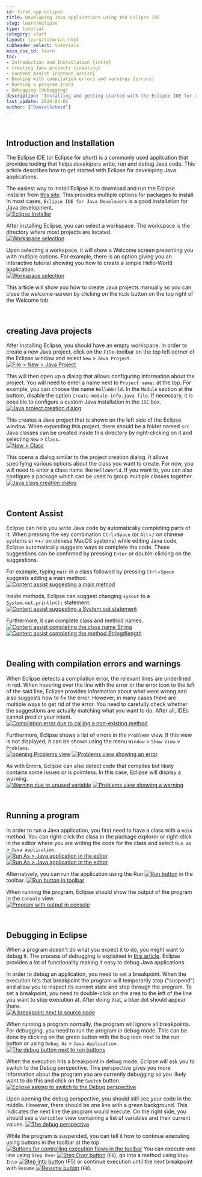 ```yaml
---
id: first_app.eclipse
title: Developing Java applications using the Eclipse IDE
slug: learn/eclipse
type: tutorial
category: start
layout: learn/tutorial.html
subheader_select: tutorials
main_css_id: learn
toc:
- Introduction and Installation {intro}
- creating Java projects {creating}
- Content Assist {content_assist}
- Dealing with compilation errors and warnings {errors}
- Running a program {run}
- Debugging {debugging}
description: "Installing and getting started with the Eclipse IDE for developing Java applications"
last_update: 2024-04-02
author: ["DanielSchmid"]
---
```

<a id="intro">&nbsp;</a>
## Introduction and Installation

The Eclipse IDE (or Eclipse for short) is a commonly used application that provides tooling that helps developers write, run and debug Java code. This article describes how to get started with Eclipse for developing Java applications.

The easiest way to install Eclipse is to download and run the Eclipse installer from [this site](https://www.eclipse.org/downloads/packages/installer). This provides multiple options for packages to install. In most cases, `Eclipse IDE for Java Developers` is a good installation for Java development.  
[![Eclipse Installer](/assets/images/eclipse/install.png)](/assets/images/eclipse/install.png)

After installing Eclipse, you can select a workspace. The workspace is the directory where most projects are located.  
[![Workspace selection](/assets/images/eclipse/workspace_selection.png)](/assets/images/eclipse/workspace_selection.png)

Upon selecting a workspace, it will show a Welcome screen presenting you with mutliple options. For example, there is an option giving you an interactive tutorial showing you how to create a simple Hello-World application.  
[![Workspace selection](/assets/images/eclipse/welcome.png)](/assets/images/eclipse/welcome.png)

This article will show you how to create Java projects manually so you can close the welcome-screen by clicking on the `Hide` button on the top right of the Welcome tab.

<a id="creating">&nbsp;</a>
## creating Java projects

After installing Eclipse, you should have an empty workspace. In order to create a new Java project, click on the `File`-toolbar on the top left corner of the Eclipse window and select `New` > `Java Project`.  
[![`File` > `New` > `Java Project`](/assets/images/eclipse/file_create_project.png)](/assets/images/eclipse/file_create_project.png)

This will then open up a dialog that allows configuring information about the project. You will need to enter a name next to `Project name:` at the top. For example, you can choose the name `HelloWorld`. In the `Module` section at the bottom, disable the option `Create module-info.java file`. If necessary, it is possible to configure a custom Java installation in the `JRE` box.  
[![Java project creation dialog](/assets/images/eclipse/create_java_project.gif)](/assets/images/eclipse/create_java_project.gif)

This creates a Java project that is shown on the left side of the Eclipse window. When expanding this project, there should be a folder named `src`. Java classes can be created inside this directory by right-clicking on it and selecting `New` > `Class`.  
[![New > Class](/assets/images/eclipse/create_class.png)](/assets/images/eclipse/create_class.png)

This opens a dialog similar to the project creation dialog. It allows specifying various options about the class you want to create. For now, you will need to enter a class name like `HelloWorld`. If you want to, you can also configure a package which can be used to group multiple classes together.  
[![Java class creation dialog](/assets/images/eclipse/java_class_creation.png)](/assets/images/eclipse/java_class_creation.png)

<a id="content_assist">&nbsp;</a>
## Content Assist

Eclipse can help you write Java code by automatically completing parts of it. When pressing the key combination `Ctrl`+`Space` (or `Alt`+`/` on chinese systems or `⌘`+`/` on chinese MacOS systems) while editing Java code, Eclipse automatically suggests ways to complete the code. These suggestions can be confirmed by pressing `Enter` or double-clicking on the suggestions.

For example, typing `main` in a class followed by pressing `Ctrl`+`Space` suggests adding a main method.  
[![Content assist suggesting a main method](/assets/images/eclipse/content_assist_main.png)](/assets/images/eclipse/content_assist_main.png)

Inside methods, Eclipse can suggest changing `sysout` to a `System.out.println();` statement.  
[![Content assist suggesting a System.out statement](/assets/images/eclipse/content_assist_sysout.png)](/assets/images/eclipse/content_assist_sysout.png)

Furthermore, it can complete class and method names.  
[![Content assist completing the class name String](/assets/images/eclipse/content_assist_suggest_class.png)](/assets/images/eclipse/content_assist_suggest_class.png)
[![Content assist completing the method String#length](/assets/images/eclipse/content_assist_suggest_method.png)](/assets/images/eclipse/content_assist_suggest_method.png)

<a id="errors">&nbsp;</a>
## Dealing with compilation errors and warnings

When Eclipse detects a compilation error, the relevant lines are underlined in red. When hovering over the line with the error or the error icon to the left of the said line, Eclipse provides information about what went wrong and also suggests how to fix the error. However, in many cases there are multiple ways to get rid of the error. You need to carefully check whether the suggestions are actually matching what you want to do. After all, IDEs cannot predict your intent.  
[![Compilation error due to calling a non-existing method](/assets/images/eclipse/compilation_error.png)](/assets/images/eclipse/compilation_error.png)

Furthermore, Eclipse shows a list of errors in the `Problems` view. If this view is not displayed, it can be shown using the menu `Window` > `Show View` > `Problems`.  
[![opening Problems view](/assets/images/eclipse/open_problems_view.png)](/assets/images/eclipse/open_problems_view.png)
[![Problems view showing an error](/assets/images/eclipse/problems_view.png)](/assets/images/eclipse/problems_view.png)

As with Errors, Eclipse can also detect code that compiles but likely contains some issues or is pointless. In this case, Eclipse will display a warning.  
[![Warning due to unused variable](/assets/images/eclipse/warning.png)](/assets/images/eclipse/warning.png)
[![Problems view showing a warning](/assets/images/eclipse/problems_view_warning.png)](/assets/images/eclipse/problems_view_warning.png)

<a id="run">&nbsp;</a>
## Running a program

In order to run a Java application, you first need to have a class with a `main` method. You can right-click the class in the package explorer or right-click in the editor where you are writing the code for the class and select `Run as` > `Java application`.  
[![Run As > Java application in the editor](/assets/images/eclipse/run_as_editor.png)](/assets/images/eclipse/run_as_editor.png)  
[![Run As > Java application in the editor](/assets/images/eclipse/run_as_package_explorer.png)](/assets/images/eclipse/run_as_package_explorer.png)

Alternatively, you can run the application using the Run [![Run button](/assets/images/eclipse/run_button.png)](/assets/images/eclipse/run_button.png) in the toolbar. [![Run button in toolbar](/assets/images/eclipse/run_buttons_toolbar.png)](/assets/images/eclipse/run_buttons_toolbar.png)

When running the program, Eclipse should show the output of the program in the `Console` view.  
[![Program with output in console](/assets/images/eclipse/console_output.png)](/assets/images/eclipse/console_output.png)


<a id="debugging">&nbsp;</a>
## Debugging in Eclipse

When a program doesn't do what you expect it to do, you might want to debug it. The process of debugging is explained in [this article](/learn/debugging). Eclipse provides a lot of functionality making it easy to debug Java applications.

In order to debug an application, you need to set a breakpoint. When the execution hits that breakpoint the program will temporarily stop ("suspend") and allow you to inspect its current state and step through the program. To set a breakpoint, you need to double-click on the area to the left of the line you want to stop execution at. After doing that, a blue dot should appear there.  
[![A breakpoint next to source code](/assets/images/eclipse/breakpoint.png)](/assets/images/eclipse/breakpoint.png)

When running a program normally, the program will ignore all breakpoints. For debugging, you need to run the program in debug mode. This can be done by clicking on the green button with the bug icon next to the run button or using `Debug As` > `Java Application`.  
[![The debug button next to run buttons](/assets/images/eclipse/debug_button.png)](/assets/images/eclipse/debug_button.png)

When the execution hits a breakpoint in debug mode, Eclipse will ask you to switch to the Debug perspective. This perspective gives you more information about the program you are currently debugging so you likely want to do this and click on the `Switch` button.  
[![Eclipse asking to switch to the Debug perspective](/assets/images/eclipse/debug_perspective_switch.png)](/assets/images/eclipse/debug_perspective_switch.png)

Upon opening the debug perspective, you should still see your code in the middle. However, there should be one line with a green background. This indicates the next line the program would execute. On the right side, you should see a `Variables` view containing a list of variables and their current values.
[![The debug perspective](/assets/images/eclipse/debug_perspective.png)](/assets/images/eclipse/debug_perspective.png)

While the program is suspended, you can tell it how to continue executing using buttons in the toolbar at the top.
[![Buttons for controlling execution flows in the toolbar](/assets/images/eclipse/debug_toolbar_buttons.png)](/assets/images/eclipse/debug_toolbar_buttons.png)
You can execute one line using `Step Over` [![Step Over button](/assets/images/eclipse/debug_step_over.png)](/assets/images/eclipse/debug_step_over.png) (`F6`), go into a method using `Step Into` [![Step Into button](/assets/images/eclipse/debug_step_into.png)](/assets/images/eclipse/debug_step_into.png) (F5) or continue execution until the next breakpoint with `Resume` [![Resume button](/assets/images/eclipse/debug_resume.png)](/assets/images/eclipse/debug_resume.png) (`F8`).
